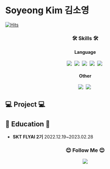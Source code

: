 # Soyeong Kim 김소영
[![Hits](https://hits.seeyoufarm.com/api/count/incr/badge.svg?url=https%3A%2F%2Fgithub.com%2Fsoyeong-kim&count_bg=%23F7C9CB&title_bg=%23555555&icon=&icon_color=%23E7E7E7&title=hits&edge_flat=false)](https://hits.seeyoufarm.com)

<h3 align="center">🛠️ Skills 🛠️</h3>
<h4 align="center"></b>Language</b></h4>
<p align="center">
 <img src="https://img.shields.io/badge/Python-3766AB?style=flat-square&logo=Python&logoColor=white"/></a>&nbsp
 <img src="https://img.shields.io/badge/R-276DC3?style=flat-square&logo=R&logoColor=white"/></a>&nbsp
 <img src="https://img.shields.io/badge/MySQL-4479A1?style=flat-square&logo=MySQL&logoColor=white"/></a>&nbsp
 <img src="https://img.shields.io/badge/TensorFlow-FF6F00?style=flat-square&logo=TensorFlow&logoColor=white"/></a>&nbsp
 <img src="https://img.shields.io/badge/PyTorch-EE4C2C?style=flat-square&logo=PyTorch&logoColor=white"/></a>&nbsp
</p>
<h4 align="center"></b>Other</b></h4>
<p align="center">
 <img src="https://img.shields.io/badge/GitHub-181717?style=flat-square&logo=GitHub&logoColor=white"/></a>&nbsp
 <img src="https://img.shields.io/badge/Notion-000000?style=flat-square&logo=Notion&logoColor=white"/></a>&nbsp
</p>

## 💻 Project 💻

## 🏫 Education 🏫
- **SKT FLYAI 2기** 2022.12.19~2023.02.28

<h3 align="center">😊 Follow Me 😊</h3>
<p align="center">
 <a href="https://velog.io/@so-kr"><img src="https://img.shields.io/badge/Velog-20C997?style=flat-square&logo=Velog&logoColor=white"/></a>
</p>

